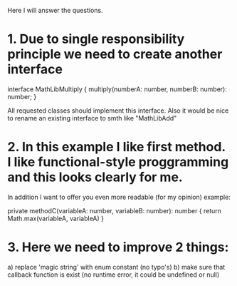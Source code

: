 Here I will answer the questions.

# 1. Due to single responsibility principle we need to create another interface 

interface MathLibMultiply {
    multiply(numberA: number, numberB: number): number;
}

All requested classes should implement this interface. Also it would be nice to rename an existing interface to smth like "MathLibAdd"


# 2. In this example I like first method. I like functional-style proggramming and this looks clearly for me.

In addition I want to offer you even more readable (for my opinion) example:

private methodC(variableA: number, variableB: number): number {
  return Math.max(variableA, variableA)
}

# 3. Here we need to improve 2 things:

a) replace 'magic string' with enum constant (no typo's)
b) make sure that callback function is exist (no runtime error, it could be undefined or null)
